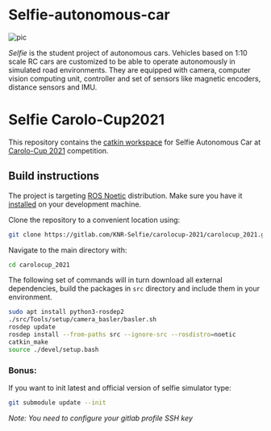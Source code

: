 # Selfie-autonomous-car
![pic](/uploads/62db4f1809915f5a58a848fd77c937ac/overview.jpg)

*Selfie* is the student project of autonomous cars. Vehicles based on 1:10 scale RC cars are customized to be able
to operate autonomously in simulated road environments. They are equipped with camera, computer vision computing unit,
controller and set of sensors like magnetic encoders, distance sensors and IMU.

# Selfie Carolo-Cup2021

This repository contains the [catkin workspace](http://wiki.ros.org/catkin/workspaces) for Selfie Autonomous Car
at [Carolo-Cup 2021](https://wiki.ifr.ing.tu-bs.de/carolocup/news) competition.

## Build instructions

The project is targeting [ROS Noetic](http://wiki.ros.org/noetic) distribution. Make
sure you have it [installed](http://wiki.ros.org/noetic/Installation) on your development machine.

Clone the repository to a convenient location using:

```bash
git clone https://gitlab.com/KNR-Selfie/carolocup-2021/carolocup_2021.git
```

Navigate to the main directory with:

```bash
cd carolocup_2021
```

The following set of commands will in turn download all external dependencies, build the packages in
`src` directory and include them in your environment.

```bash
sudo apt install python3-rosdep2
./src/Tools/setup/camera_basler/basler.sh
rosdep update
rosdep install --from-paths src --ignore-src --rosdistro=noetic
catkin_make
source ./devel/setup.bash
```

### Bonus:
If you want to init latest and official version of selfie simulator type:
```bash
git submodule update --init
```
<em>Note: You need to configure your gitlab profile SSH key</em>